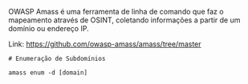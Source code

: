OWASP Amass é uma ferramenta de linha de comando que faz o mapeamento através de OSINT, coletando informações a partir de um domínio ou endereço IP.<P> 
Link: https://github.com/owasp-amass/amass/tree/master

```
# Enumeração de Subdomínios

amass enum -d [domain]
```


